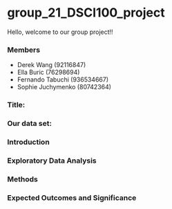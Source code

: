 # group_21_DSCI100_project

Hello, welcome to our group project!!

### Members
- Derek Wang (92116847)
- Ella Buric (76298694)
- Fernando Tabuchi (936534667)
- Sophie Juchymenko (80742364)


### Title:
### Our data set:
### Introduction
### Exploratory Data Analysis
### Methods
### Expected Outcomes and Significance
